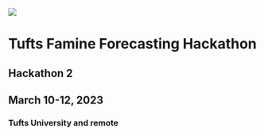 ![](/assets/img/Logo_Rect.png)

# Tufts Famine Forecasting Hackathon

## Hackathon 2
## March 10-12, 2023
### Tufts University and remote
